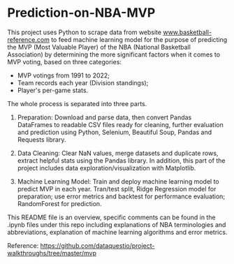 # Prediction-on-NBA-MVP


This project uses Python to scrape data from website www.basketball-reference.com to feed machine learning model for the purpose of predicting the MVP (Most Valuable Player) of the NBA (National Basketball Association) by determining the more significant factors when it comes to MVP voting, based on three categories:

   - MVP votings from 1991 to 2022;
   - Team records each year (Division standings);
   - Player's per-game stats. 
    
The whole process is separated into three parts.

1. Preparation: Download and parse data, then convert Pandas DataFrames to readable CSV files ready for cleaning, further evaluation and prediction using Python, Selenium, Beautiful Soup, Pandas and Requests library. 

2. Data Cleaning: Clear NaN values, merge datasets and duplicate rows, extract helpful stats using the Pandas library. In addition, this part of the project includes data exploration/visualization with Matplotlib.

3. Machine Learning Model: Train and deploy machine learning model to predict MVP in each year. Tran/test split, Ridge Regression model for preparation; use error metrics and backtest for performance evaluation; RandomForest for prediction.


This README file is an overview, specific comments can be found in the .ipynb files under this repo including explanations of NBA terminologies and abbreviations, explanation of machine learning algorithms and error metrics.


Reference:
https://github.com/dataquestio/project-walkthroughs/tree/master/mvp
